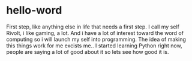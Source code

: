 # hello-word
First step, like anything else in life that needs a first step.
I call my self Rivolt, i like gaming, a lot. And i have a lot of interest toward the word of computing so i will launch my self into programming. The idea of making this things work for me excists me..
I started learning Python right now, people are saying a lot of good about it so lets see how good it is.
